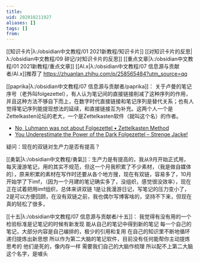 ```yaml
---
title: 
uid: 202010211927
aliases: []
tags: []
from: 
---
```

[[知识卡片|λ:/obsidian中文教程/01 2021新教程/知识卡片]] [[对知识卡片的反思|λ:/obsidian中文教程/09 碎记/对知识卡片的反思]] [[重点文章|λ:/obsidian中文教程/01 2021新教程/重点文章]]
[[Al.x|λ:/obsidian中文教程/07 信息源与贡献者/Al.x]]推荐了 https://zhuanlan.zhihu.com/p/258565484?utm_source=qq

[[paprika|λ:/obsidian中文教程/07 信息源与贡献者/paprika]]：
关于卢曼的笔记序号（老外叫folgezettel），有人认为笔记间的直接链接削减了这种序列的作用，并且这种方法不够自下而上，在数字时代直接链接和笔记序列是替代关系；也有人觉得笔记序列能提现想法的延续，和直接链接互为补充。这两个人一个是Zettelkasten论坛的老大，一个是Zettelkasten软件（就叫这个名）的作者。
- [No, Luhmann was not about Folgezettel • Zettelkasten Method]( https://zettelkasten.de/posts/luhmann-folgezettel-truth/ ) 
- [You Underestimate the Power of the Dark Folgezettel – Strenge Jacke!]( https://strengejacke.wordpress.com/2015/11/01/you-underestimate-the-power-of-the-dark-folgezettel/ )

疑问：现在的双链对生产力是否有提高？

[[勇氣|λ:/obsidian中文教程/勇氣]]：生产力是有提高的，我从9月开始正式用，每天漫游笔记，用的其实不规范，但这一个月我积累了不少素材，（我是做自媒体的），原来积累的素材在写作时还要从各个地方搜，现在有双链，容易多了，10月开始学了下imf，（因为一个月建的笔记确实多了，没组织，感觉很没效率），现在正在试着把用imf组织，总体来讲双链
1是让我漫游日记，写笔记的压力变小了，
2是可以方便回顾，在没有双链之前，我也偶尔写博客啥的，坚持不下来，但现在真的轻松了很多，

[[十五|λ:/obsidian中文教程/07 信息源与贡献者/十五]]：
我觉得有没有用的一个检验标准是记笔记的时候有新发现
能从自己的笔记中得到新的笔记
每一个自己的笔记，大部分内容是自己编排的，极少的引用和复用
在自己的知识里不断地循环递归提炼出新思想
所以作为第二大脑的笔记软件，目前没有任何能帮你主动提炼思考的
他们是死的，像内存一样
需要我们自己的大脑作梳理
所以配不上第二大脑这个名字，是噱头


